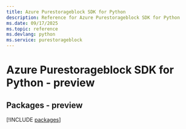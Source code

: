 ```yaml
---
title: Azure Purestorageblock SDK for Python
description: Reference for Azure Purestorageblock SDK for Python
ms.date: 09/17/2025
ms.topic: reference
ms.devlang: python
ms.service: purestorageblock
---
```

# Azure Purestorageblock SDK for Python - preview
## Packages - preview
[!INCLUDE [packages](purestorageblock-index.md)]
